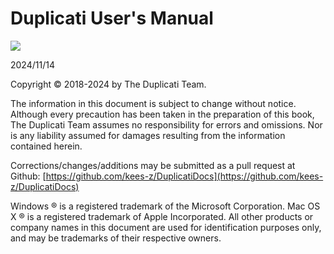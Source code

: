
[//]: # (Homepage)

# Duplicati User's Manual

![](duplicatilogo.png)

  
2024/11/14
  
  
  
  
  
  
Copyright © 2018-2024 by The Duplicati Team.  

The information in this document is subject to change without notice. Although every precaution has been taken in the preparation of this book, The Duplicati Team assumes no responsibility for errors and omissions. Nor is any liability assumed for damages resulting from the information contained herein. 

Corrections/changes/additions may be submitted as a pull request at Github: [https://github.com/kees-z/DuplicatiDocs](https://github.com/kees-z/DuplicatiDocs)

Windows ® is a registered trademark of the Microsoft Corporation. Mac OS X ® is a registered trademark of Apple Incorporated. All other products or company names in this document are used for identification purposes only, and may be trademarks of their respective owners.



